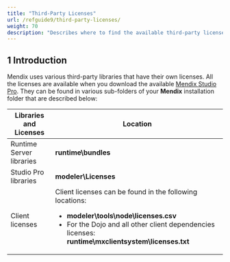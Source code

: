 ```yaml
---
title: "Third-Party Licenses"
url: /refguide9/third-party-licenses/
weight: 70
description: "Describes where to find the available third-party licenses in Mendix."
---
```


## 1 Introduction

Mendix uses various third-party libraries that have their own licenses. All the licenses are available when you download the available [Mendix Studio Pro](https://marketplace.mendix.com/link/studiopro/). They can be found in various sub-folders of your **Mendix** installation folder that are described below:

| Libraries and Licenses   | Location                                                     |
| ------------------------ | ------------------------------------------------------------ |
| Runtime Server libraries | **runtime\bundles**                                          |
| Studio Pro libraries     | **modeler\Licenses**                                         |
| Client licenses          | Client licenses can be found in the following locations: <ul><li>**modeler\tools\node\licenses.csv**</li><li>For the Dojo and all other client dependencies licenses: **runtime\mxclientsystem\licenses.txt**</li></ul>|

